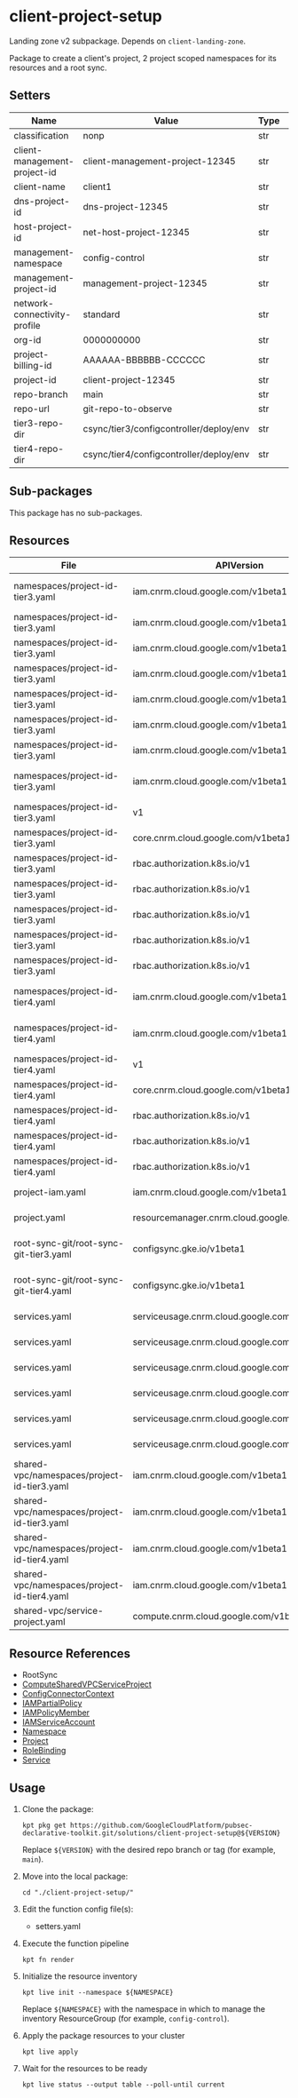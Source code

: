 <!-- BEGINNING OF PRE-COMMIT-BLUEPRINT DOCS HOOK:TITLE -->
# client-project-setup


<!-- END OF PRE-COMMIT-BLUEPRINT DOCS HOOK:TITLE -->

<!-- BEGINNING OF PRE-COMMIT-BLUEPRINT DOCS HOOK:BODY -->
Landing zone v2 subpackage.
Depends on `client-landing-zone`.

Package to create a client's project, 2 project scoped namespaces for its resources and a root sync.

## Setters

|             Name             |                  Value                  | Type | Count |
|------------------------------|-----------------------------------------|------|-------|
| classification               | nonp                                    | str  |     4 |
| client-management-project-id | client-management-project-12345         | str  |     1 |
| client-name                  | client1                                 | str  |    63 |
| dns-project-id               | dns-project-12345                       | str  |     2 |
| host-project-id              | net-host-project-12345                  | str  |     5 |
| management-namespace         | config-control                          | str  |     8 |
| management-project-id        | management-project-12345                | str  |     2 |
| network-connectivity-profile | standard                                | str  |     4 |
| org-id                       |                              0000000000 | str  |     4 |
| project-billing-id           | AAAAAA-BBBBBB-CCCCCC                    | str  |     1 |
| project-id                   | client-project-12345                    | str  |   108 |
| repo-branch                  | main                                    | str  |     2 |
| repo-url                     | git-repo-to-observe                     | str  |     2 |
| tier3-repo-dir               | csync/tier3/configcontroller/deploy/env | str  |     1 |
| tier4-repo-dir               | csync/tier4/configcontroller/deploy/env | str  |     1 |

## Sub-packages

This package has no sub-packages.

## Resources

|                    File                     |                  APIVersion                   |              Kind              |                                      Name                                       |         Namespace          |
|---------------------------------------------|-----------------------------------------------|--------------------------------|---------------------------------------------------------------------------------|----------------------------|
| namespaces/project-id-tier3.yaml            | iam.cnrm.cloud.google.com/v1beta1             | IAMServiceAccount              | project-id-tier3-sa                                                             | client-name-config-control |
| namespaces/project-id-tier3.yaml            | iam.cnrm.cloud.google.com/v1beta1             | IAMPolicyMember                | project-id-tier3-sa-serviceaccountadmin-project-id-permissions                  | client-name-projects       |
| namespaces/project-id-tier3.yaml            | iam.cnrm.cloud.google.com/v1beta1             | IAMPolicyMember                | project-id-tier3-sa-securityadmin-project-id-permissions                        | client-name-projects       |
| namespaces/project-id-tier3.yaml            | iam.cnrm.cloud.google.com/v1beta1             | IAMPolicyMember                | project-id-tier3-sa-tier3-dnsrecord-admin-host-project-id-permissions           | client-name-projects       |
| namespaces/project-id-tier3.yaml            | iam.cnrm.cloud.google.com/v1beta1             | IAMPolicyMember                | project-id-tier3-sa-tier3-dnsrecord-admin-dns-project-id-permissions            | client-name-projects       |
| namespaces/project-id-tier3.yaml            | iam.cnrm.cloud.google.com/v1beta1             | IAMPolicyMember                | project-id-tier3-sa-compute-public-ip-admin-permissions                         | client-name-projects       |
| namespaces/project-id-tier3.yaml            | iam.cnrm.cloud.google.com/v1beta1             | IAMPolicyMember                | project-id-tier3-sa-compute-security-admin-permissions                          | client-name-projects       |
| namespaces/project-id-tier3.yaml            | iam.cnrm.cloud.google.com/v1beta1             | IAMPartialPolicy               | project-id-tier3-sa-workload-identity-binding                                   | client-name-config-control |
| namespaces/project-id-tier3.yaml            | v1                                            | Namespace                      | project-id-tier3                                                                |                            |
| namespaces/project-id-tier3.yaml            | core.cnrm.cloud.google.com/v1beta1            | ConfigConnectorContext         | configconnectorcontext.core.cnrm.cloud.google.com                               | project-id-tier3           |
| namespaces/project-id-tier3.yaml            | rbac.authorization.k8s.io/v1                  | RoleBinding                    | cnrm-viewer-project-id-tier3                                                    | client-name-projects       |
| namespaces/project-id-tier3.yaml            | rbac.authorization.k8s.io/v1                  | RoleBinding                    | cnrm-viewer-project-id-tier3                                                    | client-name-networking     |
| namespaces/project-id-tier3.yaml            | rbac.authorization.k8s.io/v1                  | RoleBinding                    | cnrm-viewer-project-id-tier3                                                    | client-name-logging        |
| namespaces/project-id-tier3.yaml            | rbac.authorization.k8s.io/v1                  | RoleBinding                    | cnrm-viewer-project-id-tier3                                                    | project-id-tier4           |
| namespaces/project-id-tier3.yaml            | rbac.authorization.k8s.io/v1                  | RoleBinding                    | syncs-repo                                                                      | project-id-tier3           |
| namespaces/project-id-tier4.yaml            | iam.cnrm.cloud.google.com/v1beta1             | IAMServiceAccount              | project-id-tier4-sa                                                             | client-name-config-control |
| namespaces/project-id-tier4.yaml            | iam.cnrm.cloud.google.com/v1beta1             | IAMPartialPolicy               | project-id-tier4-sa-workload-identity-binding                                   | client-name-config-control |
| namespaces/project-id-tier4.yaml            | v1                                            | Namespace                      | project-id-tier4                                                                |                            |
| namespaces/project-id-tier4.yaml            | core.cnrm.cloud.google.com/v1beta1            | ConfigConnectorContext         | configconnectorcontext.core.cnrm.cloud.google.com                               | project-id-tier4           |
| namespaces/project-id-tier4.yaml            | rbac.authorization.k8s.io/v1                  | RoleBinding                    | cnrm-viewer-project-id-tier4                                                    | client-name-networking     |
| namespaces/project-id-tier4.yaml            | rbac.authorization.k8s.io/v1                  | RoleBinding                    | cnrm-viewer-project-id-tier4                                                    | project-id-tier3           |
| namespaces/project-id-tier4.yaml            | rbac.authorization.k8s.io/v1                  | RoleBinding                    | syncs-repo                                                                      | project-id-tier4           |
| project-iam.yaml                            | iam.cnrm.cloud.google.com/v1beta1             | IAMPolicyMember                | client-name-config-control-sa-iamserviceaccountadmin-project-id-permissions     | client-name-projects       |
| project.yaml                                | resourcemanager.cnrm.cloud.google.com/v1beta1 | Project                        | project-id                                                                      | client-name-projects       |
| root-sync-git/root-sync-git-tier3.yaml      | configsync.gke.io/v1beta1                     | RootSync                       | project-id-t3-csync                                                             | config-management-system   |
| root-sync-git/root-sync-git-tier4.yaml      | configsync.gke.io/v1beta1                     | RootSync                       | project-id-t4-csync                                                             | config-management-system   |
| services.yaml                               | serviceusage.cnrm.cloud.google.com/v1beta1    | Service                        | project-id-iam                                                                  | client-name-projects       |
| services.yaml                               | serviceusage.cnrm.cloud.google.com/v1beta1    | Service                        | project-id-resourcemanager                                                      | client-name-projects       |
| services.yaml                               | serviceusage.cnrm.cloud.google.com/v1beta1    | Service                        | project-id-billing                                                              | client-name-projects       |
| services.yaml                               | serviceusage.cnrm.cloud.google.com/v1beta1    | Service                        | project-id-serviceusage                                                         | client-name-projects       |
| services.yaml                               | serviceusage.cnrm.cloud.google.com/v1beta1    | Service                        | project-id-logging                                                              | client-name-projects       |
| services.yaml                               | serviceusage.cnrm.cloud.google.com/v1beta1    | Service                        | project-id-monitoring                                                           | client-name-projects       |
| shared-vpc/namespaces/project-id-tier3.yaml | iam.cnrm.cloud.google.com/v1beta1             | IAMPolicyMember                | project-id-tier3-sa-tier3-firewallrule-admin-app-infra-folder-permissions       | client-name-hierarchy      |
| shared-vpc/namespaces/project-id-tier3.yaml | iam.cnrm.cloud.google.com/v1beta1             | IAMPolicyMember                | project-id-tier3-sa-tier3-firewallrule-admin-app-infra-class-folder-permissions | client-name-hierarchy      |
| shared-vpc/namespaces/project-id-tier4.yaml | iam.cnrm.cloud.google.com/v1beta1             | IAMPolicyMember                | project-id-tier4-sa-networkuser-allowed-nane1-main-subnet-permissions           | client-name-networking     |
| shared-vpc/namespaces/project-id-tier4.yaml | iam.cnrm.cloud.google.com/v1beta1             | IAMPolicyMember                | project-id-tier4-sa-networkuser-allowed-nane2-main-subnet-permissions           | client-name-networking     |
| shared-vpc/service-project.yaml             | compute.cnrm.cloud.google.com/v1beta1         | ComputeSharedVPCServiceProject | project-id-svpcservice                                                          | client-name-networking     |

## Resource References

- RootSync
- [ComputeSharedVPCServiceProject](https://cloud.google.com/config-connector/docs/reference/resource-docs/compute/computesharedvpcserviceproject)
- [ConfigConnectorContext](https://cloud.google.com/config-connector/docs/how-to/advanced-install#addon-configuring)
- [IAMPartialPolicy](https://cloud.google.com/config-connector/docs/reference/resource-docs/iam/iampartialpolicy)
- [IAMPolicyMember](https://cloud.google.com/config-connector/docs/reference/resource-docs/iam/iampolicymember)
- [IAMServiceAccount](https://cloud.google.com/config-connector/docs/reference/resource-docs/iam/iamserviceaccount)
- [Namespace](https://kubernetes.io/docs/reference/generated/kubernetes-api/v1.22/#namespace-v1-core)
- [Project](https://cloud.google.com/config-connector/docs/reference/resource-docs/resourcemanager/project)
- [RoleBinding](https://kubernetes.io/docs/reference/generated/kubernetes-api/v1.22/#rolebinding-v1-rbac-authorization-k8s-io)
- [Service](https://cloud.google.com/config-connector/docs/reference/resource-docs/serviceusage/service)

## Usage

1.  Clone the package:
    ```shell
    kpt pkg get https://github.com/GoogleCloudPlatform/pubsec-declarative-toolkit.git/solutions/client-project-setup@${VERSION}
    ```
    Replace `${VERSION}` with the desired repo branch or tag
    (for example, `main`).

1.  Move into the local package:
    ```shell
    cd "./client-project-setup/"
    ```

1.  Edit the function config file(s):
    - setters.yaml

1.  Execute the function pipeline
    ```shell
    kpt fn render
    ```

1.  Initialize the resource inventory
    ```shell
    kpt live init --namespace ${NAMESPACE}
    ```
    Replace `${NAMESPACE}` with the namespace in which to manage
    the inventory ResourceGroup (for example, `config-control`).

1.  Apply the package resources to your cluster
    ```shell
    kpt live apply
    ```

1.  Wait for the resources to be ready
    ```shell
    kpt live status --output table --poll-until current
    ```

<!-- END OF PRE-COMMIT-BLUEPRINT DOCS HOOK:BODY -->
